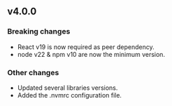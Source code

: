 ## v4.0.0

### Breaking changes

- React v19 is now required as peer dependency.
- node v22 & npm v10 are now the minimum version.

### Other changes

- Updated several libraries versions.
- Added the .nvmrc configuration file. 
